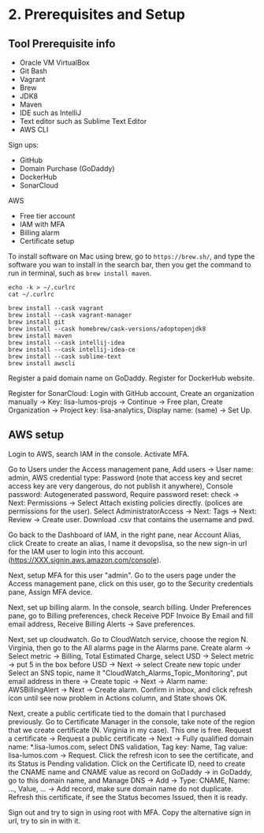 # 2. Prerequisites and Setup
## Tool Prerequisite info
- Oracle VM VirtualBox
- Git Bash
- Vagrant
- Brew
- JDK8
- Maven
- IDE such as IntelliJ
- Text editor such as Sublime Text Editor
- AWS CLI

Sign ups: 
- GitHub
- Domain Purchase (GoDaddy)
- DockerHub
- SonarCloud

AWS
- Free tier account
- IAM with MFA
- Billing alarm
- Certificate setup

To install software on Mac using brew, go to `https://brew.sh/`, and type the software you wan to install in the search bar, then you get the command to run in terminal, such as `brew install maven`. 

```
echo -k > ~/.curlrc
cat ~/.curlrc

brew install --cask vagrant
brew install --cask vagrant-manager
brew install git
brew install --cask homebrew/cask-versions/adoptopenjdk8
brew install maven
brew install --cask intellij-idea
brew install --cask intellij-idea-ce
brew install --cask sublime-text
brew install awscli
```

Register a paid domain name on GoDaddy. Register for DockerHub website.

Register for SonarCloud: Login with GitHub account, Create an organization manually -> Key: lisa-lumos-projs -> Continue -> Free plan, Create Organization -> Project key: lisa-analytics, Display name: (same) -> Set Up. 

## AWS setup
Login to AWS, search IAM in the console. Activate MFA. 

Go to Users under the Access management pane, Add users -> User name: admin, AWS credential type: Password (note that access key and secret access key are very dangerous, do not publish it anywhere), Console password: Autogenerated password, Require password reset: check -> Next: Permissions -> Select Attach existing policies directly. (polices are permissions for the user). Select AdministratorAccess -> Next: Tags -> Next: Review -> Create user. Download .csv that contains the username and pwd. 

Go back to the Dashboard of IAM, in the right pane, near Account Alias, click Create to create an alias, I name it devopslisa, so the new sign-in url for the IAM user to login into this account. (https://XXX.signin.aws.amazon.com/console). 

Next, setup MFA for this user "admin". Go to the users page under the Access management pane, click on this user, go to the Security credentials pane, Assign MFA device. 

Next, set up billing alarm. In the console, search billing. Under Preferences pane, go to Billing preferences, check Receive PDF Invoice By Email and fill email address, Receive Billing Alerts -> Save preferences. 

Next, set up cloudwatch. Go to CloudWatch service, choose the region N. Virginia, then go to the All alarms page in the Alarms pane. Create alarm -> Select metric -> Billing, Total Estimated Charge, select USD -> Select metric -> put 5 in the box before USD -> Next -> select Create new topic under Select an SNS topic, name it "CloudWatch_Alarms_Topic_Monitoring", put email address in there -> Create topic -> Next -> Alarm name: AWSBillingAlert -> Next -> Create alarm. Confirm in inbox, and click refresh icon until see now problem in Actions column, and State shows OK. 

Next, create a public certificate tied to the domain that I purchased previously. Go to Certificate Manager in the console, take note of the region that we create certificate (N. Virginia in my case). This one is free. Request a certificate -> Request a public certificate -> Next -> Fully qualified domain name: *.lisa-lumos.com, select DNS validation, Tag key: Name, Tag value: lisa-lumos.com -> Request. Click the refresh icon to see the certificate, and its Status is Pending validation. Click on the Certificate ID, need to create the CNAME name and CNAME value as record on GoDaddy -> in GoDaddy, go to this domain name, and Manage DNS -> Add -> Type: CNAME, Name: ..., Value, ... -> Add record, make sure domain name do not duplicate. Refresh this certificate, if see the Status becomes Issued, then it is ready. 

Sign out and try to sign in using root with MFA. Copy the alternative sign in url, 
try to sin in with it. 












